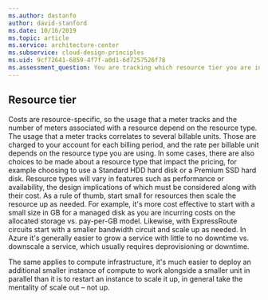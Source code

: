```yaml
---
ms.author: dastanfo
author: david-stanford
ms.date: 10/16/2019
ms.topic: article
ms.service: architecture-center
ms.subservice: cloud-design-principles
ms.uid: 9cf72641-6859-4f7f-a0d1-6d7257526f78
ms.assessment_question: You are tracking which resource tier you are in and optimizing appropriately
---
```

## Resource tier

Costs are resource-specific, so the usage that a meter tracks and the number of meters associated with a resource depend on the resource type. The usage that a meter tracks correlates to several billable units. Those are charged to your account for each billing period, and the rate per billable unit depends on the resource type you are using. In some cases, there are also choices to be made about a resource type that impact the pricing, for example choosing to use a Standard HDD hard disk or a Premium SSD hard disk. Resource types will vary in features such as performance or availability, the design implications of which must be considered along with their cost. As a rule of thumb, start small for resources then scale the resource up as needed. For example, it's more cost effective to start with a small size in GB for a managed disk as you are incurring costs on the allocated storage vs. pay-per-GB model. Likewise, with ExpressRoute circuits start with a smaller bandwidth circuit and scale up as needed. In Azure it's generally easier to grow a service with little to no downtime vs. downscale a service, which usually requires deprovisioning or downtime.

The same applies to compute infrastructure, it's much easier to deploy an additional smaller instance of compute to work alongside a smaller unit in parallel than it is to restart an instance to scale it up, in general take the mentality of scale out – not up.
